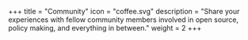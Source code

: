+++
title = "Community"
icon = "coffee.svg"
description = "Share your experiences with fellow community members involved in open source, policy making, and everything in between."
weight = 2
+++